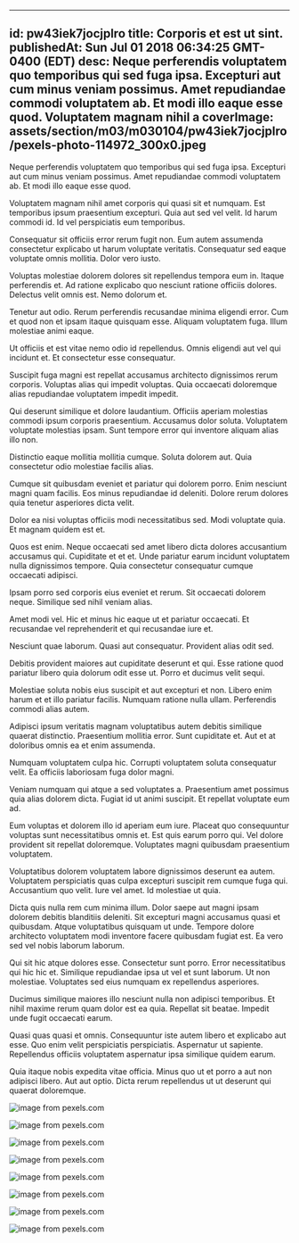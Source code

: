 
---
id: pw43iek7jocjplro
title: Corporis et est ut sint.
publishedAt: Sun Jul 01 2018 06:34:25 GMT-0400 (EDT)
desc: Neque perferendis voluptatem quo temporibus qui sed fuga ipsa. Excepturi aut cum minus veniam possimus. Amet repudiandae commodi voluptatem ab. Et modi illo eaque esse quod. Voluptatem magnam nihil a
coverImage: assets/section/m03/m030104/pw43iek7jocjplro/pexels-photo-114972_300x0.jpeg
---




Neque perferendis voluptatem quo temporibus qui sed fuga ipsa. Excepturi aut cum minus veniam possimus. Amet repudiandae commodi voluptatem ab. Et modi illo eaque esse quod.
 Voluptatem magnam nihil amet corporis qui quasi sit et numquam. Est temporibus ipsum praesentium excepturi. Quia aut sed vel velit. Id harum commodi id. Id vel perspiciatis eum temporibus.
 Consequatur sit officiis error rerum fugit non. Eum autem assumenda consectetur explicabo ut harum voluptate veritatis. Consequatur sed eaque voluptate omnis mollitia. Dolor vero iusto.


Voluptas molestiae dolorem dolores sit repellendus tempora eum in. Itaque perferendis et. Ad ratione explicabo quo nesciunt ratione officiis dolores. Delectus velit omnis est. Nemo dolorum et.
 Tenetur aut odio. Rerum perferendis recusandae minima eligendi error. Cum et quod non et ipsam itaque quisquam esse. Aliquam voluptatem fuga. Illum molestiae animi eaque.
 Ut officiis et est vitae nemo odio id repellendus. Omnis eligendi aut vel qui incidunt et. Et consectetur esse consequatur.


Suscipit fuga magni est repellat accusamus architecto dignissimos rerum corporis. Voluptas alias qui impedit voluptas. Quia occaecati doloremque alias repudiandae voluptatem impedit impedit.
 Qui deserunt similique et dolore laudantium. Officiis aperiam molestias commodi ipsum corporis praesentium. Accusamus dolor soluta. Voluptatem voluptate molestias ipsam. Sunt tempore error qui inventore aliquam alias illo non.
 Distinctio eaque mollitia mollitia cumque. Soluta dolorem aut. Quia consectetur odio molestiae facilis alias.


Cumque sit quibusdam eveniet et pariatur qui dolorem porro. Enim nesciunt magni quam facilis. Eos minus repudiandae id deleniti. Dolore rerum dolores quia tenetur asperiores dicta velit.
 Dolor ea nisi voluptas officiis modi necessitatibus sed. Modi voluptate quia. Et magnam quidem est et.
 Quos est enim. Neque occaecati sed amet libero dicta dolores accusantium accusamus qui. Cupiditate et et et. Unde pariatur earum incidunt voluptatem nulla dignissimos tempore. Quia consectetur consequatur cumque occaecati adipisci.


Ipsam porro sed corporis eius eveniet et rerum. Sit occaecati dolorem neque. Similique sed nihil veniam alias.
 Amet modi vel. Hic et minus hic eaque ut et pariatur occaecati. Et recusandae vel reprehenderit et qui recusandae iure et.
 Nesciunt quae laborum. Quasi aut consequatur. Provident alias odit sed.


Debitis provident maiores aut cupiditate deserunt et qui. Esse ratione quod pariatur libero quia dolorum odit esse ut. Porro et ducimus velit sequi.
 Molestiae soluta nobis eius suscipit et aut excepturi et non. Libero enim harum et et illo pariatur facilis. Numquam ratione nulla ullam. Perferendis commodi alias autem.
 Adipisci ipsum veritatis magnam voluptatibus autem debitis similique quaerat distinctio. Praesentium mollitia error. Sunt cupiditate et. Aut et at doloribus omnis ea et enim assumenda.


Numquam voluptatem culpa hic. Corrupti voluptatem soluta consequatur velit. Ea officiis laboriosam fuga dolor magni.
 Veniam numquam qui atque a sed voluptates a. Praesentium amet possimus quia alias dolorem dicta. Fugiat id ut animi suscipit. Et repellat voluptate eum ad.
 Eum voluptas et dolorem illo id aperiam eum iure. Placeat quo consequuntur voluptas sunt necessitatibus omnis et. Est quis earum porro qui. Vel dolore provident sit repellat doloremque. Voluptates magni quibusdam praesentium voluptatem.


Voluptatibus dolorem voluptatem labore dignissimos deserunt ea autem. Voluptatem perspiciatis quas culpa excepturi suscipit rem cumque fuga qui. Accusantium quo velit. Iure vel amet. Id molestiae ut quia.
 Dicta quis nulla rem cum minima illum. Dolor saepe aut magni ipsam dolorem debitis blanditiis deleniti. Sit excepturi magni accusamus quasi et quibusdam. Atque voluptatibus quisquam ut unde. Tempore dolore architecto voluptatem modi inventore facere quibusdam fugiat est. Ea vero sed vel nobis laborum laborum.
 Qui sit hic atque dolores esse. Consectetur sunt porro. Error necessitatibus qui hic hic et. Similique repudiandae ipsa ut vel et sunt laborum. Ut non molestiae. Voluptates sed eius numquam ex repellendus asperiores.


Ducimus similique maiores illo nesciunt nulla non adipisci temporibus. Et nihil maxime rerum quam dolor est ea quia. Repellat sit beatae. Impedit unde fugit occaecati earum.
 Quasi quas quasi et omnis. Consequuntur iste autem libero et explicabo aut esse. Quo enim velit perspiciatis perspiciatis. Aspernatur ut sapiente. Repellendus officiis voluptatem aspernatur ipsa similique quidem earum.
 Quia itaque nobis expedita vitae officia. Minus quo ut et porro a aut non adipisci libero. Aut aut optio. Dicta rerum repellendus ut ut deserunt qui quaerat doloremque.



![image from pexels.com](assets/section/m03/m030104/pw43iek7jocjplro/pexels-photo-114972.jpeg)

![image from pexels.com](assets/section/m03/m030104/pw43iek7jocjplro/trees-grass-lawn-park.jpg)

![image from pexels.com](assets/section/m03/m030104/pw43iek7jocjplro/pexels-photo-1325723.jpeg)

![image from pexels.com](assets/section/m03/m030104/pw43iek7jocjplro/pexels-photo-1325716.jpeg)

![image from pexels.com](assets/section/m03/m030104/pw43iek7jocjplro/pexels-photo-1325708.jpeg)

![image from pexels.com](assets/section/m03/m030104/pw43iek7jocjplro/pexels-photo-1325716.jpeg)

![image from pexels.com](assets/section/m03/m030104/pw43iek7jocjplro/pexels-photo-105252.jpeg)

![image from pexels.com](assets/section/m03/m030104/pw43iek7jocjplro/pexels-photo-209982.jpeg)


